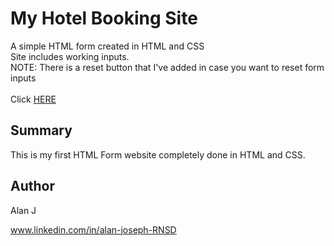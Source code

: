 # My Hotel Booking Site
<div> A simple HTML form created in HTML and CSS </div>
Site includes working inputs.  
<div>NOTE: There is a reset button that I've added in case you want to reset form inputs</div>
<br>
Click <a href="https://ajproanimator.github.io/MyHotelBookingSite">HERE </a>
<img= src"booking shot.png">
<h2>Summary</h2>
<p>This is my first HTML Form website completely done in HTML and CSS.</p>

<h2>Author</h2>
<p>Alan J</p>

www.linkedin.com/in/alan-joseph-RNSD
